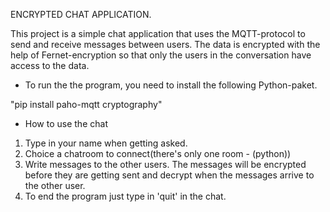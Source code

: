 ENCRYPTED CHAT APPLICATION.

This project is a simple chat application that uses the MQTT-protocol to send and receive messages between users. The data is encrypted with the help of Fernet-encryption so that only the users in the conversation have access to the data.


* To run the the program, you need to install the following Python-paket.

"pip install paho-mqtt cryptography"


* How to use the chat
1. Type in your name when getting asked. 
2. Choice a chatroom to connect(there's only one room - (python))
3. Write messages to the other users. The messages will be encrypted before they are getting sent and decrypt when the messages arrive to the other user.
4. To end the program just type in 'quit' in the chat. 


